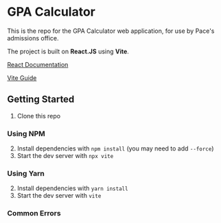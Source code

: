 # GPA Calculator
This is the repo for the GPA Calculator web application, for use by Pace's admissions office.

The project is built on **React.JS** using **Vite**.

[React Documentation](https://reactjs.org/docs/getting-started.html)

[Vite Guide](https://vitejs.dev/guide/)

## Getting Started
1. Clone this repo

### Using NPM
2. Install dependencies with `npm install` (you may need to add `--force`)
3. Start the dev server with `npx vite`

### Using Yarn
2. Install dependencies with `yarn install`
3. Start the dev server with `vite`

### Common Errors

